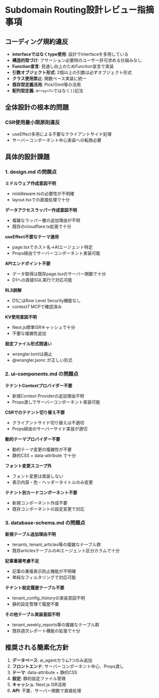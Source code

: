 # Subdomain Routing設計レビュー指摘事項

## コーディング規約違反

- **interfaceではなくtype使用**: 設計でinterfaceを多用している
- **構造的型づけ**: アサーション必要時のユーザー許可求める仕組みなし
- **Function宣言**: 見通し向上のためFunction宣言で実装
- **引数オブジェクト形式**: 2個以上の引数は必ずオブジェクト形式
- **クラス使用禁止**: 関数ベース実装に統一
- **既存型定義活用**: Pick/Omit等の活用
- **配列型定義**: `Array<T>`ではなく`[]`記法

## 全体設計の根本的問題

### CSR使用最小限原則違反
- useEffect多用による不要なクライアントサイド処理
- サーバーコンポーネント中心実装への転換必要

## 具体的設計課題

### 1. design.md の問題点

**ミドルウェア作成意図不明**
- middleware.tsの必要性が不明確
- layout.tsxでの直接処理で十分

**データアクセスラッパー作成意図不明**
- 複雑なラッパー層の追加理由が不明
- 既存のcloudflare.ts拡張で十分

**useEffect不要なテーマ適用**
- page.tsxでホスト名→AIエージェント特定
- Props経由でサーバーコンポーネント実装可能

**APIエンドポイント不要**
- データ取得は既存page.tsxのサーバー関数で十分
- D1への直接SQL実行で対応可能

**RLS誤解**
- D1にはRow Level Security機能なし
- context7 MCPで確認済み

**KV使用意図不明**
- Next.js標準ISRキャッシュで十分
- 不要な複雑性追加

**設定ファイル形式間違い**
- wrangler.tomlは廃止
- @wrangler.jsonc が正しい形式

### 2. ui-components.md の問題点

**テナントContextプロバイダー不要**
- 新規Context Providerの追加理由不明
- Props渡しでサーバーコンポーネント実装可能

**CSRでのテナント切り替え不要**
- クライアントサイド切り替えは不適切
- Props経由のサーバーサイド実装が適切

**動的テーマプロバイダー不要**
- 動的テーマ変更の複雑性が不要
- 静的CSS + data-attribute で十分

**フォント変更スコープ外**
- フォント変更は実装しない
- 表示内容・色・ヘッダータイトルのみ変更

**テナント別カードコンポーネント不要**
- 新規コンポーネント作成不要
- 既存コンポーネントの設定変更で対応

### 3. database-schema.md の問題点

**新規テーブル追加理由不明**
- tenants, tenant_articles等の複雑なテーブル群
- 既存articlesテーブルのAIエージェント区分カラムで十分

**記事重複考慮不足**
- 記事の重複表示防止機能が不明確
- 単純なフィルタリングで対応可能

**テナント設定履歴テーブル不要**
- tenant_config_historyの実装意図不明
- 静的設定管理で履歴不要

**その他テーブル実装意図不明**
- tenant_weekly_reports等の複雑なテーブル群
- 既存週次レポート機能の拡張で十分

## 推奨される簡素化方針

1. **データベース**: ai_agentカラム1つのみ追加
2. **フロントエンド**: サーバーコンポーネント中心、Props渡し
3. **テーマ**: data-attribute + 静的CSS
4. **設定**: 静的設定ファイル管理
5. **キャッシュ**: Next.js ISR活用
6. **API**: 不要、サーバー関数で直接処理